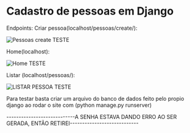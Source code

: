 # Cadastro de pessoas em Django

Endpoints:
Criar pessoa(localhost/pessoas/create/):

![Pessoas create TESTE](https://user-images.githubusercontent.com/100388554/202081780-28186a38-4d44-44d5-a63c-6698f7159322.png)

Home(localhost):

![Home TESTE](https://user-images.githubusercontent.com/100388554/202081825-dcf07d79-b2c6-44cf-a7fe-b75b44f09ea4.png)

Listar (localhost/pessoas/):

![LISTAR PESSOA TESTE](https://user-images.githubusercontent.com/100388554/202081962-9998d30b-bbc0-444d-9c72-fa9c87c0d652.png)

Para testar basta criar um arquivo do banco de dados feito pelo propio django ao rodar o site com (python manage.py runserver)


----------------------------A SENHA ESTAVA DANDO ERRO AO SER GERADA, ENTÃO RETIREI----------------------------
